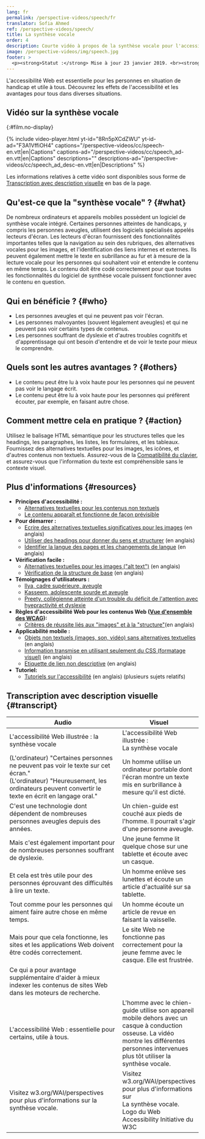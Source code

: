 ```yaml
---
lang: fr
permalink: /perspective-videos/speech/fr
translator: Sofia Ahmed
ref: /perspective-videos/speech/
title: La synthèse vocale
order: 4
description: Courte vidéo à propos de la synthèse vocale pour l'accessibilité Web - de quoi s'agit-il, qui en bénéficie, et comment mettre cela en pratique.
image: /perspective-videos/img/speech.jpg
footer: >
  <p><strong>Statut :</strong> Mise à jour 23 janvier 2019. <br><strong>Auteur et direction du projet :</strong> <a href="https://www.w3.org/People/shadi">Shadi Abou-Zahra</a>. Développé par l' <a href="https://www.w3.org/WAI/EO/">Education and Outreach Working Group (EOWG)</a> avec le soutien du projet <a href="https://www.w3.org/WAI/DEV/">WAI-DEV project</a> fondé par la Commission européenne (CE)<a href="./acknowledgements/">Remerciements (anglais)</a>.</p>
---
```


L'accessibilité Web est essentielle pour les personnes en situation de handicap et utile à tous. Découvrez les effets de l'accessibilité et les avantages pour tous dans diverses situations.

## Vidéo sur la synthèse vocale
{:#film.no-display}

{% include video-player.html
    yt-id="8Rn5pXCdZWU"
    yt-id-ad="F3A1VffiOH4"
    captions="/perspective-videos/cc/speech-en.vtt|en|Captions"
    captions-ad="/perspective-videos/cc/speech_ad-en.vtt|en|Captions"
    descriptions=""
    descriptions-ad="/perspective-videos/cc/speech_ad_desc-en.vtt|en|Descriptions"
%}

Les informations relatives à cette vidéo sont disponibles sous forme de [Transcription avec description visuelle](#transcript) en bas de la page.

Qu'est-ce que la "synthèse vocale" ? {#what}
-------------------------

De nombreux ordinateurs et appareils mobiles possèdent un logiciel de synthèse vocale intégré. Certaines personnes atteintes de handicaps, y compris les personnes aveugles, utilisent des logiciels spécialisés appelés lecteurs d'écran. Les lecteurs d'écran fournissent des fonctionnalités importantes telles que la navigation au sein des rubriques, des alternatives vocales pour les images, et l'identification des liens internes et externes. Ils peuvent également mettre le texte en subrillance au fur et à mesure de la lecture vocale pour les personnes qui souhaitent voir et entendre le contenu en même temps. Le contenu doit être codé correctement pour que toutes les fonctionnalités du logiciel de synthèse vocale puissent fonctionner avec le contenu en question.

Qui en bénéficie ? {#who}
----------------------------

-   Les personnes aveugles et qui ne peuvent pas voir l'écran.
-   Les personnes malvoyantes (souvent légalement aveugles) et qui ne peuvent pas voir certains types de contenus.
-   Les personnes souffrant de dyslexie et d'autres troubles cognitifs et d'apprentissage qui ont besoin d'entendre et de voir le texte pour mieux le comprendre.

Quels sont les autres avantages ? {#others}
---------------------------------

-   Le contenu peut être lu à voix haute pour les personnes qui ne peuvent pas voir le langage écrit.
-   Le contenu peut être lu à voix haute pour les personnes qui préfèrent écouter, par exemple, en faisant autre chose.

Comment mettre cela en pratique ? {#action}
--------------------------------------

Utilisez le balisage HTML sémantique pour les structures telles que les headings, les paragraphes, les listes, les formulaires, et les tableaux. Fournissez des alternatives textuelles pour les images, les icônes, et d'autres contenus non textuels. Assurez-vous de la [Compatibilité du clavier](/perspective-videos/keyboard/), et assurez-vous que l'information du texte est compréhensible sans le contexte visuel.

Plus d'informations {#resources}
----------

-   **Principes d'accessibilité :**
    -   [Alternatives textuelles pour les contenus non textuels](/fundamentals/accessibility-principles/#alternatives)
    -   [Le contenu apparaît et fonctionne de façon prévisible](/fundamentals/accessibility-principles/#adaptable)
-   **Pour démarrer :**
    -   [Ecrire des alternatives textuelles significatives pour les images](/tips/writing/#write-meaningful-text-alternatives-for-images) (en anglais)
    -   [Utiliser des headings pour donner du sens et structurer](/tips/writing/#use-headings-to-convey-meaning-and-structure) (en anglais)
    -   [Identifier la langue des pages et les changements de langue](/tips/developing/#identify-page-language-and-language-changes) (en anglais)
-   **Vérification facile :**
    -   [Alternatives textuelles pour les images ("alt
        text")](/test-evaluate/preliminary/#images) (en anglais)
    -   [Vérification de la structure de base](/test-evaluate/preliminary/#structure) (en anglais)
-   **Témoignages d'utilisateurs :**
    -   [Ilya, cadre supérieure, aveugle](/people-use-web/user-stories/#accountant)
    -   [Kasseem, adolescente sourde et aveugle](/people-use-web/user-stories/#teenager)
    -   [Preety, collégienne atteinte d'un trouble du déficit de l'attention avec hyepractivité et dyslexie](/people-use-web/user-stories/#classroomstudent)
-   **Règles d'accessibilité Web pour les contenus Web ([Vue d'ensemble des WCAG](/standards-guidelines/wcag/)):**
    -   [Critères de réussite liés aux "images" et à la "structure"](https://www.w3.org/WAI/WCAG21/quickref/?tags=images%2Cstructure)(en anglais)
-   **Applicabilité mobile :**
    -   [Objets non textuels (images, son, vidéo) sans alternatives textuelles](/standards-guidelines/shared-experiences/#non-text) (en anglais)
    -   [Information transmise en utilisant seulement du CSS (formatage visuel)](/standards-guidelines/shared-experiences/#visual-formatting) (en anglais)
    -   [Etiquette de lien non descriptive](/standards-guidelines/shared-experiences/#link-label) (en anglais)
-   **Tutoriel:**
    -   [Tutoriels sur l'accessibilité](https://www.w3.org/WAI/tutorials/) (en anglais)
        (plusieurs sujets relatifs)

## Transcription avec description visuelle {#transcript}

<table>
  <thead>
    <tr>
      <th width="65%">Audio</th>
      <th>Visuel</th>
    </tr>
  </thead>
  <tbody>
    <tr>
      <td>L'accessibilité Web illustrée : la synthèse vocale</td>
      <td>L'accessibilité Web illustrée :<br>
        La synthèse vocale</td>
    </tr>
    <tr>
      <td>(L'ordinateur) &quot;Certaines personnes ne peuvent pas voir le texte sur cet écran.&quot;<br>
(L'ordinateur)                     &quot;Heureusement, les ordinateurs peuvent convertir le texte en écrit en langage oral.&quot;</td>
      <td>Un homme utilise un ordinateur portable dont l'écran montre un texte mis en surbrillance à mesure qu'il est dicté.</td>
    </tr>
    <tr>
      <td>C'est une technologie dont dépendent de nombreuses personnes aveugles depuis des années.</td>
      <td>Un chien-guide est couché aux pieds de l'homme. Il pourrait s'agir d'une personne aveugle.</td>
    </tr>
    <tr>
      <td>Mais c'est également important pour de nombreuses personnes souffrant de dyslexie.</td>
      <td>Une jeune femme lit quelque chose sur une tablette et écoute avec un casque.</td>
    </tr>
    <tr>
      <td>Et cela est très utile pour des personnes éprouvant des difficultés à lire un texte.</td>
      <td>Un homme enlève ses lunettes et écoute un article d'actualité sur sa tablette.</td>
    </tr>
    <tr>
      <td>Tout comme pour les personnes qui aiment faire autre chose en même temps.</td>
      <td>Un homme écoute un article de revue en faisant la vaisselle.</td>
    </tr>
    <tr>
      <td>Mais pour que cela fonctionne, les sites et les applications Web doivent être codés correctement.</td>
      <td>Le site Web ne fonctionne pas correctement pour la jeune femme avec le casque. Elle est frustrée.</td>
    </tr>
    <tr>
      <td>Ce qui a pour avantage supplémentaire d'aider à mieux indexer les contenus de sites Web dans les moteurs de recherche.</td>
      <td>&nbsp;</td>
    </tr>
    <tr>
      <td>L'accessibilité Web : essentielle pour certains, utile à tous.</td>
      <td>L'homme avec le chien-guide utilise son appareil mobile dehors avec un casque à conduction osseuse. La vidéo montre les différentes personnes intervenues plus tôt utiliser la synthèse vocale.</td>
    </tr>
    <tr>
      <td>Visitez w3.org/WAI/perspectives pour plus d'informations sur la synthèse vocale.</td>
      <td>Visitez<br>
        w3.org/WAI/perspectives<br>
        pour plus d'informations sur<br>
        La synthèse vocale. <br>
        Logo du Web Accessibility Initiative du W3C</td>
    </tr>
  </tbody>
</table>
